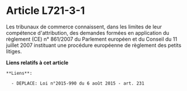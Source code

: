 # Article L721-3-1

Les tribunaux de commerce connaissent, dans les limites de leur compétence d'attribution, des demandes formées en application
du règlement (CE) n° 861/2007 du Parlement européen et du Conseil du 11 juillet 2007 instituant une procédure européenne de
règlement des petits litiges.

**Liens relatifs à cet article**

	**Liens**:

	  - DEPLACE: Loi n°2015-990 du 6 août 2015 - art. 231
